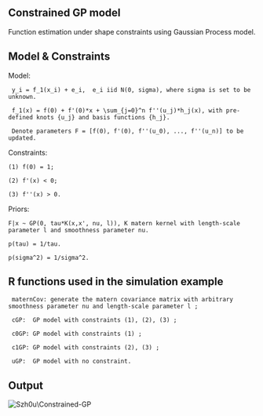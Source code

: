 ## Constrained GP model
Function estimation under shape constraints using Gaussian Process model.

## Model & Constraints

Model: 

     y_i = f_1(x_i) + e_i,  e_i iid N(0, sigma), where sigma is set to be unknown.
     
     f_1(x) = f(0) + f'(0)*x + \sum_{j=0}^n f''(u_j)*h_j(x), with pre-defined knots {u_j} and basis functions {h_j}.
     
     Denote parameters F = [f(0), f'(0), f''(u_0), ..., f''(u_n)] to be updated.

Constraints: 

    (1) f(0) = 1;

    (2) f'(x) < 0;
             
    (3) f''(x) > 0.
             
Priors: 

    F|x ~ GP(0, tau*K(x,x', nu, l)), K matern kernel with length-scale parameter l and smoothness parameter nu.

    p(tau) = 1/tau.
   
    p(sigma^2) = 1/sigma^2.
   
   
## R functions used in the simulation example 

     maternCov: generate the matern covariance matrix with arbitrary smoothness parameter nu and length-scale parameter l ; 

     cGP:  GP model with constraints (1), (2), (3) ;
     
     c0GP: GP model with constraints (1) ;
     
     c1GP: GP model with constraints (2), (3) ;
     
     uGP:  GP model with no constraint.
     

## Output

![Szh0u\Constrained-GP](.jpg)






